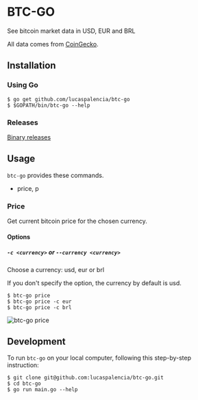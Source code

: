 # BTC-GO

See bitcoin market data in USD, EUR and BRL

All data comes from [CoinGecko](https://www.coingecko.com/api/documentations/v3).

## Installation

### Using Go

```
$ go get github.com/lucaspalencia/btc-go
$ $GOPATH/bin/btc-go --help
```

### Releases

[Binary releases](https://github.com/lucaspalencia/btc-go/releases)

## Usage

`btc-go` provides these commands.

- price, p

### Price

Get current bitcoin price for the chosen currency.

#### Options

##### `-c <currency>` or `--currency <currency>`

Choose a currency: usd, eur or brl

If you don't specify the option, the currency by default is usd.

```
$ btc-go price
$ btc-go price -c eur
$ btc-go price -c brl
```

![btc-go price](https://user-images.githubusercontent.com/7226038/114094407-a670f580-9892-11eb-95f5-b9da6deca24f.gif)

## Development

To run `btc-go` on your local computer, following this step-by-step instruction:

```
$ git clone git@github.com:lucaspalencia/btc-go.git
$ cd btc-go
$ go run main.go --help
```